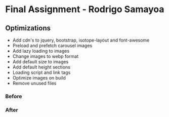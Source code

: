 # Final Assignment - Rodrigo Samayoa

## Optimizations

- Add cdn's to jquery, bootstrap, isotope-layout and font-awesome
- Preload and prefetch carousel images
- Add lazy loading to images
- Change images to webp format
- Add default size to images
- Add default height sections
- Loading script and link tags
- Optimize images on build
- Remove unused files

### Before

### After
